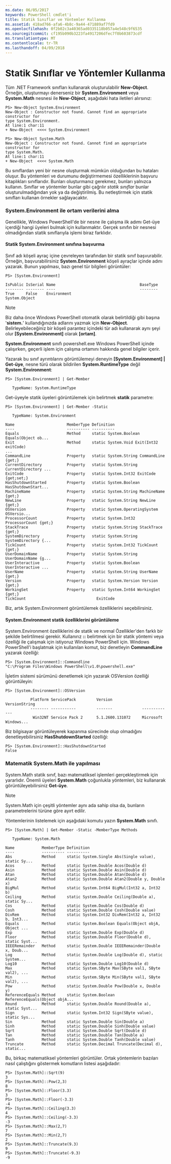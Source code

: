 ```yaml
---
ms.date: 06/05/2017
keywords: PowerShell cmdlet'i
title: Statik Sınıflar ve Yöntemler Kullanma
ms.assetid: 418ad766-afa6-4b8c-9a44-471889af7fd9
ms.openlocfilehash: 0f2b02c3a40365ad0335118b057a4e548c9f6535
ms.sourcegitcommit: cf195b090b3223fa4917206dfec7f0b603873cdf
ms.translationtype: MT
ms.contentlocale: tr-TR
ms.lasthandoff: 04/09/2018
---
```

# <a name="using-static-classes-and-methods"></a>Statik Sınıflar ve Yöntemler Kullanma
Tüm .NET Framework sınıfları kullanarak oluşturulabilir **New-Object**. Örneğin, oluşturmayı denerseniz bir **System.Environment** veya **System.Math** nesnesi ile **New-Object**, aşağıdaki hata iletileri alırsınız:

```
PS> New-Object System.Environment
New-Object : Constructor not found. Cannot find an appropriate constructor for
type System.Environment.
At line:1 char:11
+ New-Object  <<<< System.Environment

PS> New-Object System.Math
New-Object : Constructor not found. Cannot find an appropriate constructor for
type System.Math.
At line:1 char:11
+ New-Object  <<<< System.Math
```

Bu sınıflardan yeni bir nesne oluşturmak mümkün olduğundan bu hataları oluşur. Bu yöntemleri ve durumunu değiştirmemesi özelliklerinin başvuru kitaplıkları sınıflarıdır. Bunları oluşturmanız gerekmez, bunları yalnızca kullanın. Sınıflar ve yöntemler bunlar gibi çağrılır *statik sınıflar* bunlar oluşturulmadığından yok ya da değiştirilmiş. Bu netleştirmek için statik sınıfları kullanan örnekler sağlayacaktır.

### <a name="getting-environment-data-with-systemenvironment"></a>System.Environment ile ortam verilerini alma
Genellikle, Windows PowerShell'de bir nesne ile çalışma ilk adımı Get-üye içerdiği hangi üyeleri bulmak için kullanmaktır. Gerçek sınıfın bir nesnesi olmadığından statik sınıflarıyla işlemi biraz farklıdır.

#### <a name="referring-to-the-static-systemenvironment-class"></a>Statik System.Environment sınıfına başvurma
Sınıf adı köşeli ayraç içine çevreleyen tarafından bir statik sınıf başvurabilir. Örneğin, başvurabilirsiniz **System.Environment** köşeli ayraçlar içinde adını yazarak. Bunun yapılması, bazı genel tür bilgileri görüntüler:

```
PS> [System.Environment]

IsPublic IsSerial Name                                     BaseType
-------- -------- ----                                     --------
True     False    Environment                              System.Object
```

> [!NOTE]
> Biz daha önce Windows PowerShell otomatik olarak belirtildiği gibi başına '**sistem.**' kullandığınızda adlarını yazmak için **New-Object**. Belirleyebileceğiniz bir köşeli parantez içindeki tür adı kullanarak aynı şeyi olur  **\[System.Environment]** olarak  **\[ortam]**.

**System.Environment** sınıfı powershell.exe Windows PowerShell içinde çalışırken, geçerli işlem için çalışma ortamını hakkında genel bilgiler içerir.

Yazarak bu sınıf ayrıntılarını görüntülemeyi deneyin  **\[System.Environment] | Get-üye**, nesne türü olarak bildirilen **System.RuntimeType** değil **System.Environment**:

```
PS> [System.Environment] | Get-Member

   TypeName: System.RuntimeType
```

Get-üyeyle statik üyeleri görüntülemek için belirtmek **statik** parametre:

```
PS> [System.Environment] | Get-Member -Static

   TypeName: System.Environment

Name                       MemberType Definition
----                       ---------- ----------
Equals                     Method     static System.Boolean Equals(Object ob...
Exit                       Method     static System.Void Exit(Int32 exitCode)
...
CommandLine                Property   static System.String CommandLine {get;}
CurrentDirectory           Property   static System.String CurrentDirectory ...
ExitCode                   Property   static System.Int32 ExitCode {get;set;}
HasShutdownStarted         Property   static System.Boolean HasShutdownStart...
MachineName                Property   static System.String MachineName {get;}
NewLine                    Property   static System.String NewLine {get;}
OSVersion                  Property   static System.OperatingSystem OSVersio...
ProcessorCount             Property   static System.Int32 ProcessorCount {get;}
StackTrace                 Property   static System.String StackTrace {get;}
SystemDirectory            Property   static System.String SystemDirectory {...
TickCount                  Property   static System.Int32 TickCount {get;}
UserDomainName             Property   static System.String UserDomainName {g...
UserInteractive            Property   static System.Boolean UserInteractive ...
UserName                   Property   static System.String UserName {get;}
Version                    Property   static System.Version Version {get;}
WorkingSet                 Property   static System.Int64 WorkingSet {get;}
TickCount                               ExitCode
```

Biz, artık System.Environment görüntülemek özelliklerini seçebilirsiniz.

#### <a name="displaying-static-properties-of-systemenvironment"></a>System.Environment statik özelliklerini görüntüleme

System.Environment özelliklerini de statik ve normal Özellikler'den farklı bir şekilde belirtilmesi gerekir. Kullanırız **::** belirtmek için bir statik yöntemi veya özelliği ile çalışmak için istiyoruz Windows PowerShell için. Windows PowerShell'i başlatmak için kullanılan komut, biz denetleyin **CommandLine** yazarak özelliği:

```
PS> [System.Environment]::Commandline
"C:\Program Files\Windows PowerShell\v1.0\powershell.exe"
```

İşletim sistemi sürümünü denetlemek için yazarak OSVersion özelliği görüntüleyin:

```
PS> [System.Environment]::OSVersion

           Platform ServicePack         Version             VersionString
           -------- -----------         -------             -------------
            Win32NT Service Pack 2      5.1.2600.131072     Microsoft Windows...
```

Biz bilgisayar görüntüleyerek kapanma sürecinde olup olmadığını denetleyebilirsiniz **HasShutdownStarted** özelliği:

```
PS> [System.Environment]::HasShutdownStarted
False
```

### <a name="doing-math-with-systemmath"></a>Matematik System.Math ile yapılması

System.Math statik sınıf, bazı matematiksel işlemleri gerçekleştirmek için yararlıdır. Önemli üyeleri **System.Math** çoğunlukla yöntemleri, biz kullanarak görüntüleyebilirsiniz **Get-üye**.

> [!NOTE]
> System.Math için çeşitli yöntemler aynı ada sahip olsa da, bunların parametrelerini türüne göre ayırt edilir.

Yöntemlerinin listelemek için aşağıdaki komutu yazın **System.Math** sınıfı.

```
PS> [System.Math] | Get-Member -Static -MemberType Methods

   TypeName: System.Math

Name            MemberType Definition
----            ---------- ----------
Abs             Method     static System.Single Abs(Single value), static Sy...
Acos            Method     static System.Double Acos(Double d)
Asin            Method     static System.Double Asin(Double d)
Atan            Method     static System.Double Atan(Double d)
Atan2           Method     static System.Double Atan2(Double y, Double x)
BigMul          Method     static System.Int64 BigMul(Int32 a, Int32 b)
Ceiling         Method     static System.Double Ceiling(Double a), static Sy...
Cos             Method     static System.Double Cos(Double d)
Cosh            Method     static System.Double Cosh(Double value)
DivRem          Method     static System.Int32 DivRem(Int32 a, Int32 b, Int3...
Equals          Method     static System.Boolean Equals(Object objA, Object ...
Exp             Method     static System.Double Exp(Double d)
Floor           Method     static System.Double Floor(Double d), static Syst...
IEEERemainder   Method     static System.Double IEEERemainder(Double x, Doub...
Log             Method     static System.Double Log(Double d), static System...
Log10           Method     static System.Double Log10(Double d)
Max             Method     static System.SByte Max(SByte val1, SByte val2), ...
Min             Method     static System.SByte Min(SByte val1, SByte val2), ...
Pow             Method     static System.Double Pow(Double x, Double y)
ReferenceEquals Method     static System.Boolean ReferenceEquals(Object objA...
Round           Method     static System.Double Round(Double a), static Syst...
Sign            Method     static System.Int32 Sign(SByte value), static Sys...
Sin             Method     static System.Double Sin(Double a)
Sinh            Method     static System.Double Sinh(Double value)
Sqrt            Method     static System.Double Sqrt(Double d)
Tan             Method     static System.Double Tan(Double a)
Tanh            Method     static System.Double Tanh(Double value)
Truncate        Method     static System.Decimal Truncate(Decimal d), static...
```

Bu, birkaç matematiksel yöntemleri görüntüler. Ortak yöntemlerin bazıları nasıl çalıştığını göstermek komutların listesi aşağıdadır:

```
PS> [System.Math]::Sqrt(9)
3
PS> [System.Math]::Pow(2,3)
8
PS> [System.Math]::Floor(3.3)
3
PS> [System.Math]::Floor(-3.3)
-4
PS> [System.Math]::Ceiling(3.3)
4
PS> [System.Math]::Ceiling(-3.3)
-3
PS> [System.Math]::Max(2,7)
7
PS> [System.Math]::Min(2,7)
2
PS> [System.Math]::Truncate(9.3)
9
PS> [System.Math]::Truncate(-9.3)
-9
```